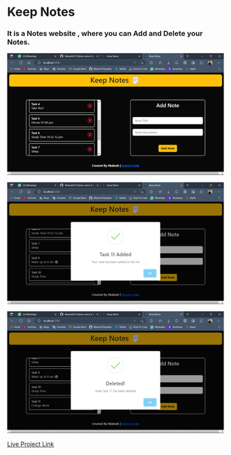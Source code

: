 # Keep Notes

### It is a Notes website , where you can Add and Delete your Notes.

![Live Preview](./public/Screenshots/Screenshot%20(1).png)

![](./public/Screenshots/Screenshot%20(2).png)

![](./public/Screenshots/Screenshot%20(3).png)

[Live Project Link](https://keep-notes-here.netlify.app/)